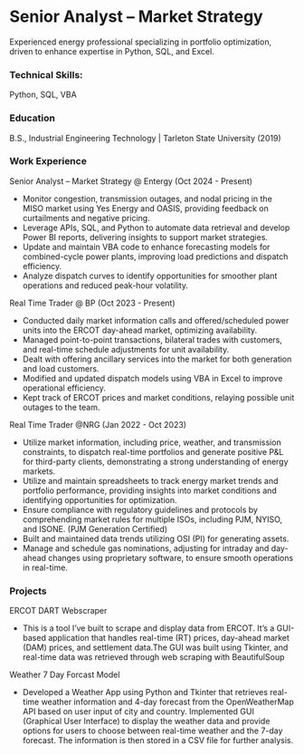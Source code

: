 # Senior Analyst – Market Strategy
Experienced energy professional specializing in portfolio optimization, driven to enhance expertise in Python, SQL, and Excel. 

### Technical Skills: 
Python, SQL, VBA

### Education 
B.S., Industrial Engineering Technology | Tarleton State University (2019)

### Work Experience 

Senior Analyst – Market Strategy @ Entergy (Oct 2024 - Present)

* Monitor congestion, transmission outages, and nodal pricing in the MISO market using Yes Energy and OASIS, providing feedback on curtailments and negative pricing.
* Leverage APIs, SQL, and Python to automate data retrieval and develop Power BI reports, delivering insights to support market strategies.
* Update and maintain VBA code to enhance forecasting models for combined-cycle power plants, improving load predictions and dispatch efficiency.
* Analyze dispatch curves to identify opportunities for smoother plant operations and reduced peak-hour volatility.

Real Time Trader @ BP (Oct 2023 - Present)

* Conducted daily market information calls and offered/scheduled power units into the ERCOT day-ahead market, optimizing availability.
* Managed point-to-point transactions, bilateral trades with customers, and real-time schedule adjustments for unit availability.
* Dealt with offering ancillary services into the market for both generation and load customers.
* Modified and updated dispatch models using VBA in Excel to improve operational efficiency.
* Kept track of ERCOT prices and market conditions, relaying possible unit outages to the team.

Real Time Trader @NRG (Jan 2022 - Oct 2023)

* Utilize market information, including price, weather, and transmission constraints, to dispatch real-time portfolios and generate positive P&L for third-party clients, demonstrating a strong understanding of energy markets.
* Utilize and maintain spreadsheets to track energy market trends and portfolio performance, providing insights into market conditions and identifying opportunities for optimization.
* Ensure compliance with regulatory guidelines and protocols by comprehending market rules for multiple ISOs, including PJM, NYISO, and ISONE. (PJM Generation Certified)
* Built and maintained data trends utilizing OSI (PI) for generating assets.
* Manage and schedule gas nominations, adjusting for intraday and day-ahead changes using proprietary software, to ensure smooth operations in real-time.

### Projects

ERCOT DART Webscraper 

* This is a tool I’ve built to scrape and display data from ERCOT. It’s a GUI-based application that handles real-time (RT) prices, day-ahead market (DAM) prices, and settlement data.The GUI was built using Tkinter, and real-time data was retrieved through web scraping with BeautifulSoup

Weather 7 Day Forcast Model

* Developed a Weather App using Python and Tkinter that retrieves real-time weather information and 4-day forecast from the OpenWeatherMap API based on user input of city and country. Implemented GUI (Graphical User Interface) to display the weather data and provide options for users to choose between real-time weather and the 7-day forecast. The information is then stored in a CSV file for further analysis. 



